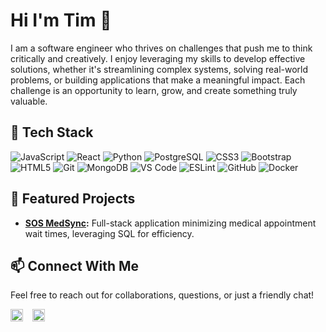 # Hi  I'm Tim  👋  

I am a software engineer who thrives on challenges that push me to think critically and creatively. I enjoy leveraging my skills to develop effective solutions, whether it's streamlining complex systems, solving real-world problems, or building applications that make a meaningful impact. Each challenge is an opportunity to learn, grow, and create something truly valuable.
## 🔧 Tech Stack

![JavaScript](https://img.shields.io/badge/JAVASCRIPT-yellow?logo=javascript)
![React](https://img.shields.io/badge/REACT-blue?logo=react&logoColor=white)
![Python](https://img.shields.io/badge/PYTHON-black?logo=python) 
![PostgreSQL](https://img.shields.io/badge/POSTGRESQL-black?logo=postgresql)
![CSS3](https://img.shields.io/badge/CSS3-black?logo=css3)
![Bootstrap](https://img.shields.io/badge/BOOTSTRAP-purple?logo=bootstrap)
![HTML5](https://img.shields.io/badge/HTML5-red?logo=html5)
![Git](https://img.shields.io/badge/GIT-white?logo=git)
![MongoDB](https://img.shields.io/badge/MONGODB-green?logo=mongodb)
![VS Code](https://img.shields.io/badge/VSCODE-blue?logo=visualstudiocode)
![ESLint](https://img.shields.io/badge/ESLINT-purple?logo=eslint)
![GitHub](https://img.shields.io/badge/GITHUB-red?logo=github)
![Docker](https://img.shields.io/badge/DOCKER-orange?logo=docker)

## 🌟 Featured Projects
- **[SOS MedSync](https://software-oppssum-squad.gitlab.io/sos-health/):** Full-stack application minimizing medical appointment wait times, leveraging SQL for efficiency.

## 📫 Connect With Me
Feel free to reach out for collaborations, questions, or just a friendly chat!

<div style="display: flex; align-items: center; gap: 10px;">
    <a href="https://www.linkedin.com/in/timothy-mccormack-ii/" target="_blank" style="text-decoration: none;">
        <img src="https://upload.wikimedia.org/wikipedia/commons/c/ca/LinkedIn_logo_initials.png" alt="LinkedIn Logo" style="width: 20px; height: 20px; vertical-align: middle; margin-right: 5px;">
    </a>
    <a href="mailto:timmccormack88@gmail.com" target="_blank" style="text-decoration: none;">
        <img src="https://img.icons8.com/color/48/000000/gmail.png" alt="Gmail Logo" style="width: 20px; height: 20px; vertical-align: middle; margin-right: 5px;">
    </a>
</div>

